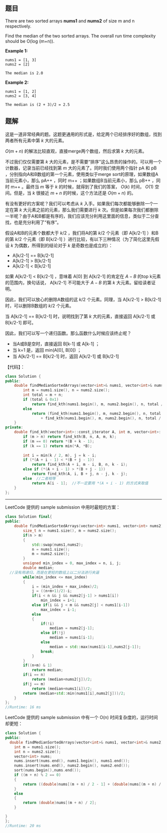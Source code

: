 ## 题目

There are two sorted arrays **nums1** and **nums2** of size m and n respectively.

Find the median of the two sorted arrays. The overall run time complexity should be O(log (m+n)).

**Example 1:**

```
nums1 = [1, 3]
nums2 = [2]

The median is 2.0
```

**Example 2:**

```
nums1 = [1, 2]
nums2 = [3, 4]

The median is (2 + 3)/2 = 2.5
```



## 题解

这是一道非常经典的题。这题更通用的形式是，给定两个已经排序好的数组，找到两者所有元素中第 $k$ 大的元素。

 $O(m+n)$ 的解法比较直观，直接merge两个数组，然后求第 $k$ 大的元素。

不过我们仅仅需要第 $k$ 大的元素，是不需要“排序”这么昂贵的操作的。可以用一个计数器，记录当前已经找到第 $m$ 大的元素了。同时我们使用两个指针 pA 和 pB ，分别指向A和B数组的第一个元素，使用类似于merge sort的原理，如果数组A当前元素小，那么 pA++ ，同时 m++ ；如果数组B当前元素小，那么 pB++ ，同时 m++ 。最终当 $m$ 等于 $k$ 的时候，就得到了我们的答案， $O(k)$ 时间， $O(1)$ 空间。但是，当 $k$ 很接近 $m+n$ 的时候，这个方法还是 $O(m+n)$ 的。

有没有更好的方案呢？我们可以考虑从 $k$ 入手。如果我们每次都能够删除一个一定在第 $k$ 大元素之前的元素，那么我们需要进行 $k$ 次。但是如果每次我们都删除一半呢？由于A和B都是有序的，我们应该充分利用这里面的信息，类似于二分查找，也是充分利用了“有序”。

假设A和B的元素个数都大于 $k/2$ ，我们将A的第 $k/2$ 个元素（即 A[k/2-1] ）和B的第 $k/2$ 个元素（即 B[k/2-1] ）进行比较，有以下三种情况（为了简化这里先假设 $k$ 为偶数，所得到的结论对于 $k$ 是奇数也是成立的）：

-  A[k/2-1] == B[k/2-1] 
-  A[k/2-1] > B[k/2-1] 
-  A[k/2-1] < B[k/2-1] 


如果 A[k/2-1] < B[k/2-1] ，意味着 A[0] 到 A[k/2-1] 的肯定在 $A - B$ 的top k元素的范围内，换句话说， A[k/2-1] 不可能大于 $A - B$ 的第 $k$ 大元素。留给读者证明。

因此，我们可以放心的删除A数组的这 $k/2$ 个元素。同理，当 A[k/2-1] > B[k/2-1] 时，可以删除B数组的 $k/2$ 个元素。

当 A[k/2-1] == B[k/2-1] 时，说明找到了第 $k$ 大的元素，直接返回 A[k/2-1] 或 B[k/2-1] 即可。

因此，我们可以写一个递归函数。那么函数什么时候应该终止呢？

- 当A或B是空时，直接返回 B[k-1] 或 A[k-1] ；
- 当 k=1 是，返回 min(A[0], B[0]) ；
- 当 A[k/2-1] == B[k/2-1] 时，返回 A[k/2-1] 或 B[k/2-1] 

【代码】：

```cpp
class Solution {
public:
    double findMedianSortedArrays(vector<int>& nums1, vector<int>& nums2) {
        int m = nums1.size(), n = nums2.size();
        int total = m + n;
        if (total & 0x1)
            return find_kth(nums1.begin(), m, nums2.begin(), n, total / 2 + 1);
        else
            return (find_kth(nums1.begin(), m, nums2.begin(), n, total / 2) 
                + find_kth(nums1.begin(), m, nums2.begin(), n, total / 2 + 1)) / 2.0;
    }
private:
    double find_kth(vector<int>::const_iterator A, int m, vector<int>::const_iterator B, int n, int k) {
        if (m > n) return find_kth(B, n, A, m, k);
        if (m == 0) return *(B + k - 1);
        if (k == 1) return min(*A, *B);
        
        int i = min(k / 2, m), j = k - i;
        if (*(A + i - 1) < *(B + j - 1))
            return find_kth(A + i, m - i, B, n, k - i);
        else if (*(A + i - 1) > *(B + j - 1))
            return find_kth(A, i, B + j, n - j, k - j);
        else  //二者相等
            return A[i - 1];  //不一定要用 *(A + i - 1) 的方式来取值
    }
};
```

---

LeetCode 提供的 sample submission 中用时最短的方案：

```cpp
class Solution final{
public:
    double findMedianSortedArrays(vector<int> nums1, vector<int> nums2) const {
        size_t n = nums1.size(), m = nums2.size();
        if(n > m)
        {
            std::swap(nums1,nums2);
            n = nums1.size();
            m = nums2.size();
        }
        unsigned min_index = 0, max_index = n, i, j;
        double median;
  //没有用递归，而是在更短的数组上以二分法进行夹逼
        while(min_index <= max_index)
        {
            i = (min_index + max_index)/2;
            j = ((n+m+1)/2)-i;
            if(i < n && j && nums2[j-1] > nums1[i])
                min_index = i+1;
            else if(i && j < m && nums2[j] < nums1[i-1])
                max_index = i-1;
            else
            {
                if(!i)
                    median = nums2[j-1];
                else if(!j)
                    median = nums1[i-1];
                else
                    median = std::max(nums1[i-1],nums2[j-1]);
                break;
            }
        }
        if((n+m) & 1)
            return median;
        if(i == n) 
            return (median+nums2[j])/2;
        if(j == m) 
            return (median+nums1[i])/2;
        return (median+std::min(nums1[i],nums2[j]))/2;
    }
};
//Runtime: 16 ms
```

LeetCode 提供的 sample submission 中有一个 O(n) 时间复杂度的，运行时间却更短：

```cpp
class Solution {
public:
  double findMedianSortedArrays(vector<int>& nums1, vector<int>& nums2) {
	int m = nums1.size();
	int n = nums2.size();
	vector<int> nums;
	nums.insert(nums.end(), nums1.begin(), nums1.end());
	nums.insert(nums.end(), nums2.begin(), nums2.end());
	sort(nums.begin(),nums.end());
	if ((m + n) % 2 == 0)
	{
		return ((double)nums[(m + n) / 2 - 1] + (double)nums[(m + n) / 2]) / 2;
	}
	else
	{
		return (double)nums[(m + n) / 2];
	}

}
};
//Runtime: 20 ms
```
